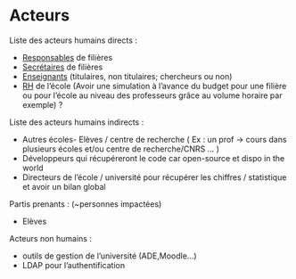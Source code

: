 # Acteurs

Liste des acteurs humains directs :
- [Responsables](responsable.md) de filières 
- [Secrétaires](secretaire.md) de filières
- [Enseignants](enseignant.md) (titulaires, non titulaires; chercheurs ou non)
- [RH](rh.md) de l’école (Avoir une simulation à l’avance du budget pour une filière ou pour l’école au niveau des professeurs grâce au volume horaire par exemple) ?

Liste des acteurs humains indirects :
- Autres écoles- Elèves / centre de recherche ( Ex : un prof -> cours dans plusieurs écoles et/ou centre de recherche/CNRS … )
- Développeurs qui récupéreront le code car open-source et dispo in the world
- Directeurs de l’école / université pour récupérer les chiffres / statistique et avoir un bilan global 

Partis prenants : (~personnes impactées)
- Elèves

Acteurs non humains :
  - outils de gestion de l’université (ADE,Moodle...)
  - LDAP pour l’authentification
